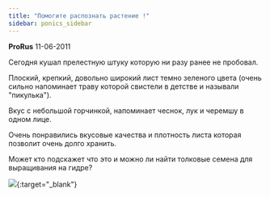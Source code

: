 ```yaml
---
title: "Помогите распознать растение !"
sidebar: ponics_sidebar
---
```


**ProRus** 11-06-2011

Сегодня кушал прелестную штуку которую ни разу ранее не пробовал.

Плоский, крепкий, довольно широкий лист темно зеленого цвета (очень сильно напоминает траву которой свистели в детстве и называли "пикулька").

Вкус с небольшой горчинкой, напоминает чеснок, лук и черемшу в одном лице.

Очень понравились вкусовые качества и плотность листа которая позволит очень долго хранить.

Может кто подскажет что это и можно ли найти толковые семена для выращивания на гидре?

[![](/attachimages/7218_SAM_0548.jpg)](https://t.me/ponics_ru_files/5462){:target="_blank"}

